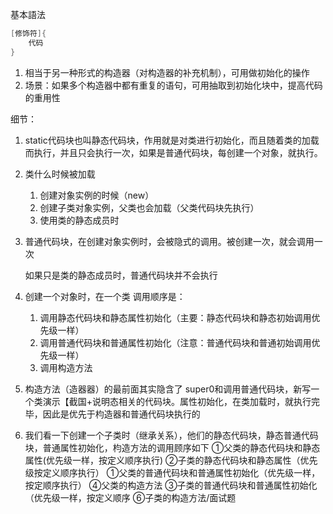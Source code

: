 基本語法

```java
[修饰符]{
    代码
}
```

1. 相当于另一种形式的构造器（对构造器的补充机制），可用做初始化的操作
2. 场景：如果多个构造器中都有重复的语句，可用抽取到初始化块中，提高代码的重用性

细节：

1. static代码块也叫静态代码块，作用就是对类进行初始化，而且随着类的加载而执行，并且只会执行一次，如果是普通代码块，每创建一个对象，就执行。

2. 类什么时候被加载

   1. 创建对象实例的时候（new）
   2. 创建子类对象实例，父类也会加载（父类代码块先执行）
   3. 使用类的静态成员时

3. 普通代码块，在创建对象实例时，会被隐式的调用。被创建一次，就会调用一次

   如果只是类的静态成员时，普通代码块并不会执行

4. 创建一个对象时，在一个类 调用顺序是：

   1. 调用静态代码块和静态属性初始化（主要：静态代码块和静态初始调用优先级一样）
   2. 调用普通代码块和普通属性初始化（注意：普通代码块和普通初始调用优先级一样）
   3. 调用构造方法

5. 构造方法（造器器）的最前面其实隐含了 super0和调用普通代码块，新写一个类演示【截国+说明态相关的代码块。属性初始化，在类加载时，就执行完毕，因此是优先于枃造器和普通代码块执行的 

6. 我们看一下创建一个子类时（继承关系），他们的静态代码块，静态普通代码块，普通属性初始化，枃造方法的调用顾序如下
    ①父类的静态代码块和静态属性(优先级一样，按定义顺序执行)
    ②子类的静态代码块和静态属性（优先级按定义顺序执行）
    ①父类的普通代码块和普通属性初始化（优先级一样，按定顺序执行）
    ④父类的构造方法
    ③子类的普通代码块和普通属性初始化（优先级一样，按定义顺序
    ⑥子类的构造方法/面试题



